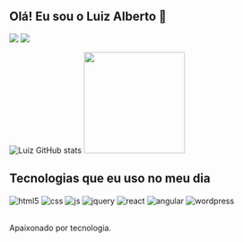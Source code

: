## Olá! Eu sou o Luiz Alberto 🤙

<div> 
  <a href="https://www.instagram.com/luuiz.alberto/" target="_blank"><img src="https://img.shields.io/badge/-Instagram-%23E4405F?style=for-the-badge&logo=instagram&logoColor=white" target="_blank"></a>
  <a href="https://www.linkedin.com/in/luiz-alberto-dev/" target="_blank"><img src="https://img.shields.io/badge/-LinkedIn-%230077B5?style=for-the-badge&logo=linkedin&logoColor=white" target="_blank"></a>
  
![Luiz GitHub stats](https://github-readme-stats.vercel.app/api?username=luuizalberto&show_icons=true&theme=dark&count_private=true)
<img height="180em" src="https://github-readme-stats.vercel.app/api/top-langs/?username=luuizalberto&layout=compact&langs_count=7&theme=dark&cache_seconds=1800"/>


## Tecnologias que eu uso no meu dia

<div style="display: inline_block">
  <img align="center" alt="html5" src="https://img.shields.io/badge/HTML5-E34F26?style=for-the-badge&logo=html5&logoColor=white" />
  <img align="center" alt="css" src="https://img.shields.io/badge/CSS3-1572B6?style=for-the-badge&logo=css3&logoColor=white" />
  <img align="center" alt="js" src="https://img.shields.io/badge/JavaScript-F7DF1E?style=for-the-badge&logo=javascript&logoColor=black" />
<!--   <img align="center" alt="bootstrap" src="https://img.shields.io/badge/Bootstrap-563D7C?style=for-the-badge&logo=bootstrap&logoColor=white" /> -->
  <img align="center" alt="jquery" src="https://img.shields.io/badge/jQuery-0769AD?style=for-the-badge&logo=jquery&logoColor=white" />
  <img align="center" alt="react" src="https://img.shields.io/badge/React-20232A?style=for-the-badge&logo=react&logoColor=61DAFB" />
  <img align="center" alt="angular" src="https://img.shields.io/badge/Angular-DD0031?style=for-the-badge&logo=angular&logoColor=white" />
  <img align="center" alt="wordpress" src="https://img.shields.io/badge/Wordpress-20232A?style=for-the-badge&logo=wordpress&logoColor=white" />
</div><br/>
  
 <!--
    ![Snake animation](https://github.com/luuizalberto/luuizalberto/blob/output/github-contribution-grid-snake.svg)
 -->

Apaixonado por tecnologia.
